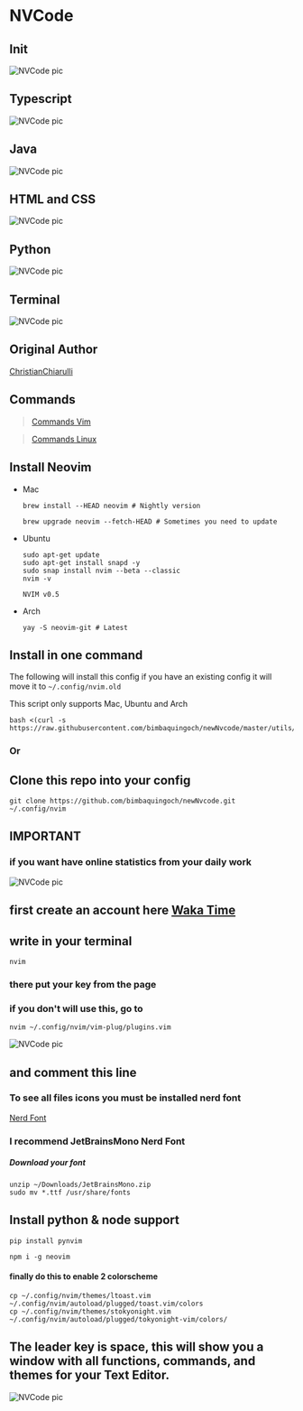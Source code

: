 # NVCode

## Init

![NVCode pic](./utils/images/nvcode.png)

## Typescript

![NVCode pic](./utils/images/ts.png)

## Java

![NVCode pic](./utils/images/java.png)

## HTML and CSS

![NVCode pic](./utils/images/htmlcss.png)

## Python

![NVCode pic](./utils/images/py.png)

## Terminal

![NVCode pic](./utils/images/term.png)

## Original Author

[ChristianChiarulli](https://github.com/ChristianChiarulli/nvim)

## Commands

> [Commands Vim](https://vim.rtorr.com/)

> [Commands Linux](https://blog.desdelinux.net/mas-de-400-comandos-para-gnulinux-que-deberias-conocer/)

## Install Neovim

- Mac

  ```
  brew install --HEAD neovim # Nightly version

  brew upgrade neovim --fetch-HEAD # Sometimes you need to update
  ```

- Ubuntu

  ```
  sudo apt-get update
  sudo apt-get install snapd -y
  sudo snap install nvim --beta --classic
  nvim -v

  NVIM v0.5
  ```

- Arch

  ```
  yay -S neovim-git # Latest
  ```

## Install in one command

The following will install this config if you have an existing config it will move it to `~/.config/nvim.old`

This script only supports Mac, Ubuntu and Arch

```
bash <(curl -s https://raw.githubusercontent.com/bimbaquingoch/newNvcode/master/utils/install.sh)
```

### Or

## Clone this repo into your config

```
git clone https://github.com/bimbaquingoch/newNvcode.git ~/.config/nvim
```

## IMPORTANT

### if you want have online statistics from your daily work

![NVCode pic](./utils/images/waka.png)

## first create an account here [Waka Time](https://wakatime.com/)

## write in your terminal

```
nvim
```

### there put your key from the page

### if you don't will use this, go to

```
nvim ~/.config/nvim/vim-plug/plugins.vim
```

![NVCode pic](./utils/images/wakaConfig.png)

## and comment this line

### To see all files icons you must be installed nerd font

[Nerd Font](https://www.nerdfonts.com/font-downloads)

### I recommend JetBrainsMono Nerd Font

##### Download your font

```
unzip ~/Downloads/JetBrainsMono.zip
sudo mv *.ttf /usr/share/fonts
```

## Install python & node support

```
pip install pynvim
```

```
npm i -g neovim
```

#### finally do this to enable 2 colorscheme

```
cp ~/.config/nvim/themes/ltoast.vim ~/.config/nvim/autoload/plugged/toast.vim/colors
cp ~/.config/nvim/themes/stokyonight.vim ~/.config/nvim/autoload/plugged/tokyonight-vim/colors/
```

## The leader key is space, this will show you a window with all functions, commands, and themes for your Text Editor.

![NVCode pic](./utils/images/which-key.png)
